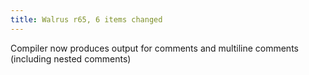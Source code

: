 ```yaml
---
title: Walrus r65, 6 items changed
---
```


Compiler now produces output for comments and multiline comments (including nested comments)
